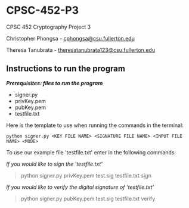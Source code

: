 # CPSC-452-P3
CPSC 452 Cryptography Project 3

Christopher Phongsa - cphongsa@csu.fullerton.edu

Theresa Tanubrata - theresatanubrata123@csu.fullerton.edu


## Instructions to run the program

***Prerequisites: files to run the program***
- signer.py
- privKey.pem
- pubKey.pem
- testfile.txt

Here is the template to use when running the commands in the terminal:

```python signer.py <KEY FILE NAME> <SIGNATURE FILE NAME> <INPUT FILE NAME> <MODE>```

To use our example file 'testfile.txt' enter in the following commands:

*If you would like to sign the 'testfile.txt'*
> python signer.py privKey.pem test.sig testfile.txt sign

*If you would like to verify the digital signature of 'testfile.txt'*
> python signer.py pubKey.pem test.sig testfile.txt verify
